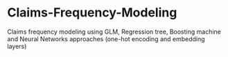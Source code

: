 # Claims-Frequency-Modeling
Claims frequency modeling using GLM, Regression tree, Boosting machine and Neural Networks approaches (one-hot encoding and embedding layers)
